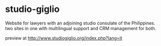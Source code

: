 # studio-giglio
Website for lawyers with an adjoining studio consulate of the Philippines. two sites in one with multilingual support and CRM management for both.  

preview at http://www.studiogiglio.org/index.php?lang=it
